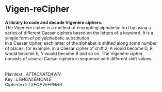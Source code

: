 # Vigen-reCipher
**A library to code and decode Vigenère ciphers.**<br />
The Vigenère cipher is a method of encrypting alphabetic text by using a series of different Caesar ciphers based on the letters of a keyword. It is a simple form of polyalphabetic substitution.<br />
In a Caesar cipher, each letter of the alphabet is shifted along some number of places; for example, in a Caesar cipher of shift 3, A would become D, B would become E, Y would become B and so on. The Vigenère cipher consists of several Caesar ciphers in sequence with different shift values.<br /><br /><br />
Plaintext : 	*ATTACKATDAWN*<br />
Key       : 	*LEMONLEMONLE*<br />
Ciphertext: 	*LXFOPVEFRNHR*<br />
